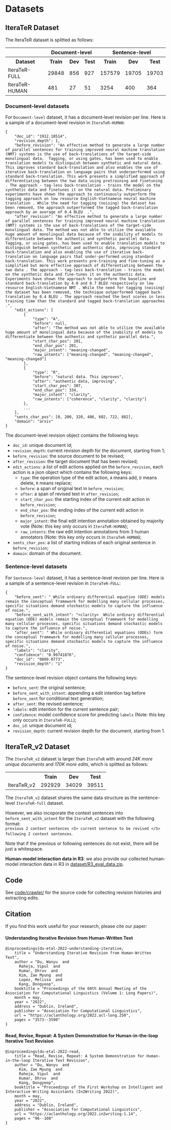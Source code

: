 # Datasets

## IteraTeR Dataset

The IteraTeR dataset is splitted as follows:
<table>
	<tr>
		<th></th>
		<th colspan='3'>Document-level</th>
		<th colspan='3'>Sentence-level</th>
	</tr>
	<tr>
		<th>Dataset</th>
		<th>Train</th>
		<th>Dev</th>
		<th>Test</th>
		<th>Train</th>
		<th>Dev</th>
		<th>Test</th>
	</tr>
	<tr>
		<td>IteraTeR-FULL</td>
		<td>29848</td>
		<td>856</td>
		<td>927</td>
		<td>157579</td>
		<td>19705</td>
		<td>19703</td>
	</tr>
	<tr>
		<td>IteraTeR-HUMAN</td>
		<td>481</td>
		<td>27</td>
		<td>51</td>
		<td>3254</td>
		<td>400</td>
		<td>364</td>
	</tr>
</table>


### Document-level datasets
For `Document-level` dataset, it has a document-level revision per line. Here is a sample of a document-level revision in `IteraTeR-HUMAN`:
```
{
	"doc_id": "1912.10514", 
	"revision_depth": 1, 
	"before_revision": "An effective method to generate a large number of parallel sentences for training improved neural machine translation (NMT) systems is the use of back-translations of the target-side monolingual data.  Tagging, or using gates, has been used to enable translation models to distinguish between synthetic and natural data. This improves standard back-translation and also enables the use of iterative back-translation on language pairs that underperformed using standard back-translation. This work presents a simplified approach of differentiating between the two data using pretraining and finetuning . The approach - tag-less back-translation - trains the model on the synthetic data and finetunes it on the natural data. Preliminary experiments have shown the approach to continuously outperform the tagging approach on low resource English-Vietnamese neural machine translation . While the need for tagging (noising) the dataset has been removed, the approach outperformed the tagged back-translation approach by an average of 0.4 BLEU  .", 
	"after_revision": "An effective method to generate a large number of parallel sentences for training improved neural machine translation (NMT) systems is the use of back-translations of the target-side monolingual data. The method was not able to utilize the available huge amount of monolingual data because of the inability of models to differentiate between the authentic and synthetic parallel data. Tagging, or using gates, has been used to enable translation models to distinguish between synthetic and authentic data, improving standard back-translation and also enabling the use of iterative back-translation on language pairs that under-performed using standard back-translation. This work presents pre-training and fine-tuning as a simplified but more effective approach of differentiating between the two data . The approach - tag-less back-translation - trains the model on the synthetic data and fine-tunes it on the authentic data. Experiments have shown the approach to outperform the baseline and standard back-translation by 4.0 and 0.7 BLEU respectively on low resource English-Vietnamese NMT . While the need for tagging (noising) the dataset has been removed, the technique outperformed tagged back-translation by 0.4 BLEU . The approach reached the best scores in less training time than the standard and tagged back-translation approaches .", 
	"edit_actions": [
		{
			"type": "A", 
			"before": null, 
			"after": "The method was not able to utilize the available huge amount of monolingual data because of the inability of models to differentiate between the authentic and synthetic parallel data.", 
			"start_char_pos": 201, 
			"end_char_pos": 201, 
			"major_intent": "meaning-changed", 
			"raw_intents": ["meaning-changed", "meaning-changed", "meaning-changed"]
		}, 
		{
			"type": "R", 
			"before": "natural data. This improves", 
			"after": "authentic data, improving", 
			"start_char_pos": 307, 
			"end_char_pos": 334, 
			"major_intent": "clarity", 
			"raw_intents": ["coherence", "clarity", "clarity"]
		}, 
		...
	], 
	"sents_char_pos": [0, 200, 320, 486, 602, 722, 882], 
	"domain": "arxiv"
}
```
The document-level revision object contains the following keys:
- `doc_id`: unique document id;
- `revision_depth`: current revision depth for the document, starting from 1;
- `before_revision`: the source document to be revised;
- `after_revision`: the target document that has been revised;
- `edit_actions`: a list of edit actions applied on the `before_revision`, each action is a json object which contains the following keys:
	- `type`: the operation type of the edit action, `A` means add, `D` means delete, `R` means replace;
	- `before`: a span of original text in `before_revision`;
	- `after`: a span of revised text in `after_revision`;
	- `start_char_pos`: the starting index of the current edit action in `before_revision`;
	- `end_char_pos`: the ending index of the current edit action in `before_revision`;
	- `major_intent`: the final edit intention annotation obtained by majority vote (Note: this key only occurs in `IteraTeR-HUMAN`);
	- `raw_intents`: the raw edit intention annotations from 3 human annotators (Note: this key only occurs in `IteraTeR-HUMAN`);
- `sents_char_pos`: a list of starting indices of each original sentence in `before_revision`;
- `domain`: domain of the document.


### Sentence-level datasets
For `Sentence-level` dataset, it has a sentence-level revision per line. Here is a sample of a sentence-level revision in `IteraTeR-FULL`:
```
{
	"before_sent": " While ordinary differential equation (ODE) models remain the conceptual framework for modelling many cellular processes, specific situations demand stochastic models to capture the influence of noise.", 
	"before_sent_with_intent": "<clarity>  While ordinary differential equation (ODE) models remain the conceptual framework for modelling many cellular processes, specific situations demand stochastic models to capture the influence of noise.", 
	"after_sent": " While ordinary differential equations (ODEs) form the conceptual framework for modelling many cellular processes, specific situations demand stochastic models to capture the influence of noise.", 
	"labels": "clarity", 
	"confidence": "0.99741876", 
	"doc_id": "0809.0773", 
	"revision_depth": "1"
}
```
The sentence-level revision object contains the following keys:
- `before_sent`: the original sentence;
- `before_sent_with_intent`: appending a edit intention tag before `before_sent` for conditional text generation;
- `after_sent`: the revised sentence;
- `labels`: edit intention for the current sentence pair; 
- `confidence`: model confidence score for predicting `labels` (Note: this key only occurs in `IteraTeR-FULL`);
- `doc_id`: unique document id;
- `revision_depth`: current revision depth for the document, starting from 1.



## IteraTeR_v2 Dataset

The `IteraTeR_v2` dataset is larger than `IteraTeR` with around *24K more
unique documents* and *170K more edits*, which is splitted as follows:
<table>
	<tr>
		<th></th>
		<th>Train</th>
		<th>Dev</th>
		<th>Test</th>
	</tr>
	<tr>
		<td>IteraTeR_v2</td>
		<td>292929</td>
		<td>34029</td>
		<td>39511</td>
	</tr>
</table>

The `IteraTeR_v2` dataset shares the same data structure as the sentence-level `IteraTeR-full` dataset.

However, we also incoporate the context sentences into `before_sent_with_intent` for the `IteraTeR_v2` dataset with the following format:<br>
`previous 2 context sentences <S> current sentence to be revised </S> following 2 context sentences`.

Note that if the previous or following sentences do not exist, there will be just a whitespace.


**Human-model interaction data in R3**: we also provide our collected human-model interaction data in R3 in [dataset/R3_eval_data.zip](https://github.com/vipulraheja/IteraTeR/tree/main/dataset/R3_eval_data.zip).


## Code
See [code/crawler/](https://github.com/vipulraheja/IteraTeR/tree/main/code/crawler) for the source code for collecting revision histories and extracting edits.


## Citation
If you find this work useful for your research, please cite our paper:

#### Understanding Iterative Revision from Human-Written Text
```
@inproceedings{du-etal-2022-understanding-iterative,
    title = "Understanding Iterative Revision from Human-Written Text",
    author = "Du, Wanyu  and
      Raheja, Vipul  and
      Kumar, Dhruv  and
      Kim, Zae Myung  and
      Lopez, Melissa  and
      Kang, Dongyeop",
    booktitle = "Proceedings of the 60th Annual Meeting of the Association for Computational Linguistics (Volume 1: Long Papers)",
    month = may,
    year = "2022",
    address = "Dublin, Ireland",
    publisher = "Association for Computational Linguistics",
    url = "https://aclanthology.org/2022.acl-long.250",
    pages = "3573--3590"
}
```


#### Read, Revise, Repeat: A System Demonstration for Human-in-the-loop Iterative Text Revision
```
@inproceedings{du-etal-2022-read,
    title = "Read, Revise, Repeat: A System Demonstration for Human-in-the-loop Iterative Text Revision",
    author = "Du, Wanyu  and
      Kim, Zae Myung  and
      Raheja, Vipul  and
      Kumar, Dhruv  and
      Kang, Dongyeop",
    booktitle = "Proceedings of the First Workshop on Intelligent and Interactive Writing Assistants (In2Writing 2022)",
    month = may,
    year = "2022",
    address = "Dublin, Ireland",
    publisher = "Association for Computational Linguistics",
    url = "https://aclanthology.org/2022.in2writing-1.14",
    pages = "96--108"
}
```

